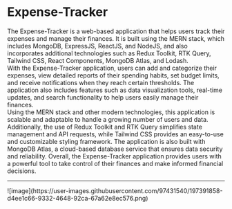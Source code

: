 # Expense-Tracker

The Expense-Tracker is a web-based application that helps users track their expenses and manage their finances. It is built using the MERN stack, which includes MongoDB, ExpressJS, ReactJS, and NodeJS, and also incorporates additional technologies such as Redux Toolkit, RTK Query, Tailwind CSS, React Components, MongoDB Atlas, and Lodash.
<br>
With the Expense-Tracker application, users can add and categorize their expenses, view detailed reports of their spending habits, set budget limits, and receive notifications when they reach certain thresholds. The application also includes features such as data visualization tools, real-time updates, and search functionality to help users easily manage their finances.
<br>
Using the MERN stack and other modern technologies, this application is scalable and adaptable to handle a growing number of users and data. Additionally, the use of Redux Toolkit and RTK Query simplifies state management and API requests, while Tailwind CSS provides an easy-to-use and customizable styling framework. The application is also built with MongoDB Atlas, a cloud-based database service that ensures data security and reliability. Overall, the Expense-Tracker application provides users with a powerful tool to take control of their finances and make informed financial decisions.
<hr>
![image](https://user-images.githubusercontent.com/97431540/197391858-d4ee1c66-9332-4648-92ca-67a62e8ec576.png)
